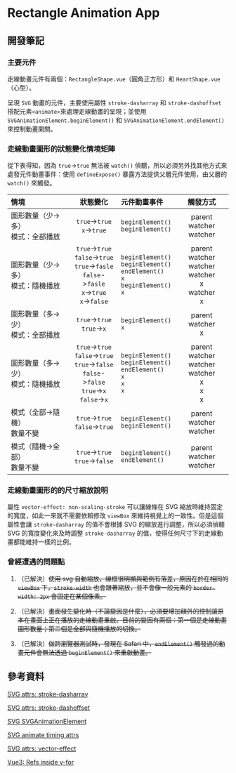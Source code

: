 # Rectangle Animation App

## 開發筆記

### 主要元件

走線動畫元件有兩個：`RectangleShape.vue`（圓角正方形）和 `HeartShape.vue`（心型）。

呈現 `SVG` 動畫的元件，主要使用屬性 `stroke-dasharray` 和 `stroke-dashoffset` 搭配元素`<animate>`來處理走線動畫的呈現；並使用 `SVGAnimationElement.beginElement()` 和 `SVGAnimationElement.endElement()` 來控制動畫開關。

### 走線動畫圖形的狀態變化情境矩陣

從下表得知，因為 `true`->`true` 無法被 `watch()` 偵聽，所以必須另外找其他方式來處發元件動畫事件：使用 `defineExpose()` 暴露方法提供父層元件使用，由父層的 `watch()` 來觸發。

| 情境                                  |                                                   狀態變化                                                   | 元件動畫事件                                                                                  |                            觸發方式                             |
| :------------------------------------ | :----------------------------------------------------------------------------------------------------------: | :-------------------------------------------------------------------------------------------- | :-------------------------------------------------------------: |
| 圖形數量（少->多）<br/>模式：全部播放 |                                        `true`->`true`<br/>`x`->`true`                                        | `beginElement()`<br/>`beginElement()`                                                         |                   parent watcher<br/>watcher                    |
| 圖形數量（少->多）<br/>模式：隨機播放 | `true`->`true`<br/>`false`->`true`<br/>`true`->`fasle`<br/>`false`->`fasle`<br/>`x`->`true`<br/>`x`->`false` | `beginElement()`<br/>`beginElement()`<br/>`endElement()`<br/>`x`<br/>`beginElement()`<br/>`x` | parent watcher<br/>watcher<br/>watcher<br/>x <br/>watcher<br/>x |
| 圖形數量（多->少）<br/>模式：全部播放 |                                        `true`->`true`<br/>`true`->`x`                                        | `beginElement()`<br/>`x`                                                                      |                      parent watcher<br/>x                       |
| 圖形數量（多->少）<br/>模式：隨機播放 | `true`->`true`<br/>`false`->`true`<br/>`true`->`false`<br/>`false`->`false`<br/>`true`->`x`<br/>`false`->`x` | `beginElement()`<br/>`beginElement()`<br/>`endElement()`<br/>`x`<br/>`x`<br/>`x`              |    parent watcher<br/>watcher<br/>watcher<br/>x<br/>x<br/>x     |
| 模式（全部->隨機）<br/>數量不變       |                                      `true`->`true`<br/>`false`->`true`                                      | `beginElement()`<br/>`beginElement()`                                                         |                   parent watcher<br/>watcher                    |
| 模式（隨機->全部）<br/>數量不變       |                                      `true`->`true`<br/>`true`->`false`                                      | `beginElement()`<br/>`endElement()`                                                           |                   parent watcher<br/>watcher                    |

### 走線動畫圖形的的尺寸縮放說明

屬性 `vector-effect: non-scaling-stroke` 可以讓線條在 SVG 縮放時維持固定的寬度，如此一來就不需要依賴修改 `viewBox` 來維持視覺上的一致性。但是這個屬性會讓 `stroke-dasharray` 的值不會根據 SVG 的縮放進行調整，所以必須偵聽 SVG 的寬度變化來及時調整 `stroke-dasharray` 的值，使得任何尺寸下的走線動畫都能維持一樣的比例。

### 曾經遭遇的問題點

1. （已解決）~~使用 svg 自動縮放，線框很明顯與範例有落差，原因在於在相同的 `viewBox` 下，`stroke-width` 也會跟著縮放，並不會像一般元素的 `border-width: 2px` 會固定在某個像素。~~

2. （已解決）~~畫面發生變化時（不論變因是什麼），必須要增加額外的控制讓原本在畫面上正在播放的走線動畫重啟。目前的變因有兩個：第一個是走線動畫圖形數量；第二個是全部與隨機播放的切換。~~

3. （已解決）~~做跨瀏覽器測試時，發現在 Safari 中，`endElement()` 觸發過的動畫元件會無法透過 `beginElement()` 來重啟動畫。~~

## 參考資料

[SVG attrs: stroke-dasharray](https://developer.mozilla.org/en-US/docs/Web/SVG/Attribute/stroke-dasharray)

[SVG attrs: stroke-dashoffset](https://developer.mozilla.org/en-US/docs/Web/SVG/Attribute/stroke-dashoffset)

[SVG SVGAnimationElement](https://developer.mozilla.org/en-US/docs/Web/API/SVGAnimationElement)

[SVG animate timing attrs](https://www.w3.org/TR/SVG11/animate.html#TimingAttributes)

[SVG attrs: vector-effect](https://developer.mozilla.org/en-US/docs/Web/SVG/Attribute/vector-effect)

[Vue3: Refs inside v-for​](https://vuejs.org/guide/essentials/template-refs.html#refs-inside-v-for)
